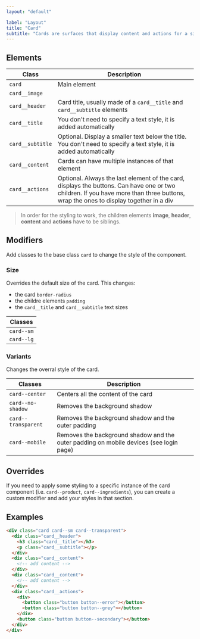 ```yaml
---
layout: "default"

label: "Layout"
title: "Card"
subtitle: "Cards are surfaces that display content and actions for a single element. They are one of the most used layout elements."
---
```


## Elements

| Class | Description |
| --- | --- |
| `card` | Main element |
| `card__image` | |
| `card__header` | Card title, usually made of a `card__title` and `card__subtitle` elements |
| `card__title` | You don't need to specify a text style, it is added automatically  |
| `card__subtitle` | Optional. Display a smaller text below the title. You don't need to specify a text style, it is added automatically |
| `card__content` | Cards can have multiple instances of that element |
| `card__actions` | Optional. Always the last element of the card, displays the buttons. Can have one or two children. If you have more than three buttons, wrap the ones to display together in a div |

> In order for the styling to work, the children elements **image**, **header**, **content** and **actions** have to be siblings.

## Modifiers

Add classes to the base class `card` to change the style of the component.

### Size

Overrides the default size of the card. This changes:

- the card `border-radius`
- the childre elements `padding`
- the `card__title` and `card__subtitle` text sizes

| Classes |
| --- |
| `card--sm` |
| `card--lg` |

### Variants

Changes the overral style of the card.

| Classes | Description |
| --- | --- |
| `card--center` | Centers all the content of the card |
| `card--no-shadow` | Removes the background shadow |
| `card--transparent` | Removes the background shadow and the outer padding |
| `card--mobile` | Removes the background shadow and the outer padding on mobile devices (see login page) |

## Overrides

If you need to apply some styling to a specific instance of the card component (i.e. `card--product`, `card--ingredients`), you can create a custom modifier and add your styles in that section.

## Examples

```html
<div class="card card--sm card--transparent">
  <div class="card__header">
    <h3 class="card__title"></h3>
    <p class="card__subtitle"></p>
  </div>
  <div class="card__content">
    <!-- add content -->
  </div>
  <div class="card__content">
    <!-- add content -->
  </div>
  <div class="card__actions">
    <div>
      <button class="button button--error"></button>
      <button class="button button--grey"></button>
    </div>
    <button class="button button--secondary"></button>
  </div>
</div>
```
